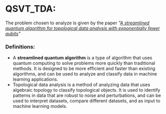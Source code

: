 # QSVT_TDA:
The problem chosen to analyze is given by the paper *"[A streamlined quantum algorithm for topological data analysis with exponentially fewer qubits](https://arxiv.org/abs/2209.12887)"*

### Definitions:
- A **streamlined quantum algorithm** is a type of algorithm that uses quantum computing to solve problems more quickly than traditional methods.
It is designed to be more efficient and faster than existing algorithms, and can be used to analyze and classify data in machine learning applications.
- Topological data analysis is a method of analyzing data that uses algebraic topology to classify topological objects. It is used to identify patterns in data that are robust to noise and perturbations, and can be used to interpret datasets, compare different datasets, and as input to machine learning models.

